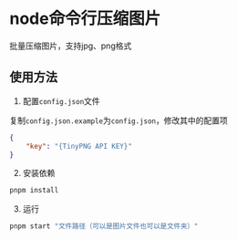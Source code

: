 # node命令行压缩图片

批量压缩图片，支持jpg、png格式

## 使用方法

1. 配置`config.json`文件

复制`config.json.example`为`config.json`，修改其中的配置项

```json
{
    "key": "{TinyPNG API KEY}"
}
```

2. 安装依赖

```sh
pnpm install
```

3. 运行

```sh
pnpm start "文件路径（可以是图片文件也可以是文件夹）"
```
